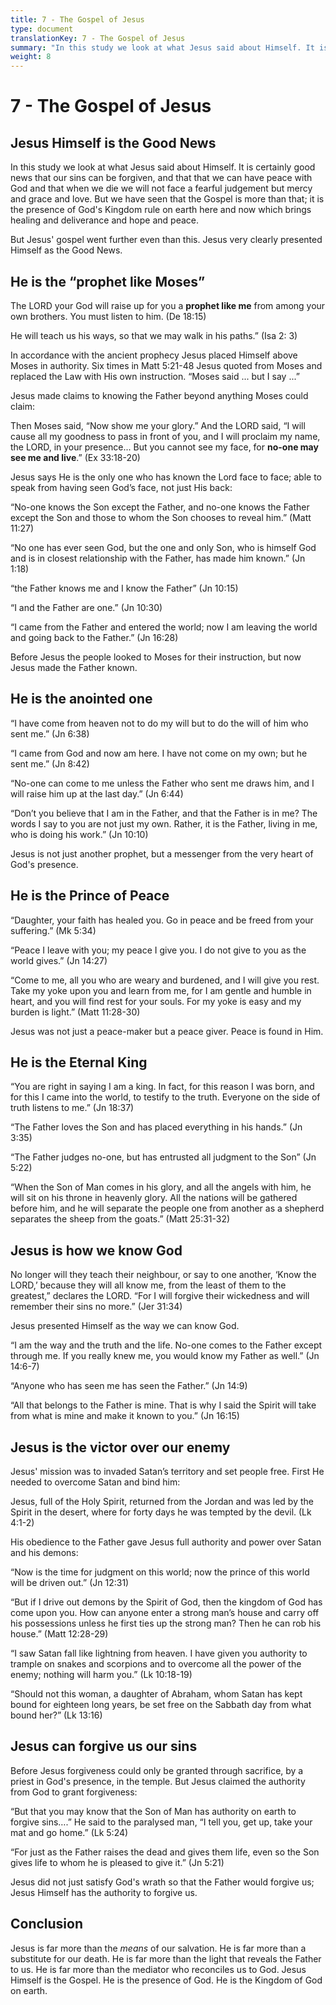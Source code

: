 ```yaml
---
title: 7 - The Gospel of Jesus
type: document
translationKey: 7 - The Gospel of Jesus
summary: "In this study we look at what Jesus said about Himself. It is certainly good news that our sins can be forgiven, and that that we can have peace with God and that when we die we will not face a fearful judgement but mercy and grace and love. But we have seen that the Gospel is more than that; it is the presence of God's Kingdom rule on earth here and now which brings healing and deliverance and hope and peace."
weight: 8
---
```

# 7 - The Gospel of Jesus

## Jesus Himself is the Good News

In this study we look at what Jesus said about Himself. It is certainly good news that our sins can be forgiven, and that that we can have peace with God and that when we die we will not face a fearful judgement but mercy and grace and love. But we have seen that the Gospel is more than that; it is the presence of God's Kingdom rule on earth here and now which brings healing and deliverance and hope and peace.

But Jesus' gospel went further even than this. Jesus very clearly presented Himself as the Good News.

## He is the “prophet like Moses”

The LORD your God will raise up for you a **prophet like me** from among your own brothers. You must listen to him. (De 18:15)

He will teach us his ways, so that we may walk in his paths.” (Isa 2: 3)

In accordance with the ancient prophecy Jesus placed Himself above Moses in authority. Six times in Matt 5:21-48 Jesus quoted from Moses and replaced the Law with His own instruction. “Moses said ... but I say ...”

Jesus made claims to knowing the Father beyond anything Moses could claim:

Then Moses said, “Now show me your glory.” And the LORD said, “I will cause all my goodness to pass in front of you, and I will proclaim my name, the LORD, in your presence... But you cannot see my face, for **no-one may see me and live**.” (Ex 33:18-20)

Jesus says He is the only one who has known the Lord face to face; able to speak from having seen God’s face, not just His back:

“No-one knows the Son except the Father, and no-one knows the Father except the Son and those to whom the Son chooses to reveal him.” (Matt 11:27)

“No one has ever seen God, but the one and only Son, who is himself God and is in closest relationship with the Father, has made him known.” (Jn 1:18)

“the Father knows me and I know the Father” (Jn 10:15)

“I and the Father are one.” (Jn 10:30)

“I came from the Father and entered the world; now I am leaving the world and going back to the Father.” (Jn 16:28)

Before Jesus the people looked to Moses for their instruction, but now Jesus made the Father known.

## He is the anointed one

“I have come from heaven not to do my will but to do the will of him who sent me.” (Jn 6:38)

“I came from God and now am here. I have not come on my own; but he sent me.” (Jn 8:42)

“No-one can come to me unless the Father who sent me draws him, and I will raise him up at the last day.” (Jn 6:44)

“Don’t you believe that I am in the Father, and that the Father is in me? The words I say to you are not just my own. Rather, it is the Father, living in me, who is doing his work.” (Jn 10:10)

Jesus is not just another prophet, but a messenger from the very heart of God's presence.

## He is the Prince of Peace

“Daughter, your faith has healed you. Go in peace and be freed from your suffering.” (Mk 5:34)

“Peace I leave with you; my peace I give you. I do not give to you as the world gives.” (Jn 14:27)

“Come to me, all you who are weary and burdened, and I will give you rest. Take my yoke upon you and learn from me, for I am gentle and humble in heart, and you will find rest for your souls. For my yoke is easy and my burden is light.” (Matt 11:28-30)

Jesus was not just a peace-maker but a peace giver. Peace is found in Him.

## He is the Eternal King

“You are right in saying I am a king. In fact, for this reason I was born, and for this I came into the world, to testify to the truth. Everyone on the side of truth listens to me.” (Jn 18:37)

“The Father loves the Son and has placed everything in his hands.” (Jn 3:35)

“The Father judges no-one, but has entrusted all judgment to the Son” (Jn 5:22)

“When the Son of Man comes in his glory, and all the angels with him, he will sit on his throne in heavenly glory. All the nations will be gathered before him, and he will separate the people one from another as a shepherd separates the sheep from the goats.” (Matt 25:31-32)

## Jesus is how we know God

No longer will they teach their neighbour, or say to one another, ‘Know the LORD,’ because they will all know me, from the least of them to the greatest,” declares the LORD. “For I will forgive their wickedness and will remember their sins no more.” (Jer 31:34)

Jesus presented Himself as the way we can know God.

“I am the way and the truth and the life. No-one comes to the Father except through me. If you really knew me, you would know my Father as well.” (Jn 14:6-7)

“Anyone who has seen me has seen the Father.” (Jn 14:9)

“All that belongs to the Father is mine. That is why I said the Spirit will take from what is mine and make it known to you.” (Jn 16:15)

## Jesus is the victor over our enemy

Jesus' mission was to invaded Satan’s territory and set people free. First He needed to overcome Satan and bind him:

Jesus, full of the Holy Spirit, returned from the Jordan and was led by the Spirit in the desert, where for forty days he was tempted by the devil. (Lk 4:1-2)

His obedience to the Father gave Jesus full authority and power over Satan and his demons:

“Now is the time for judgment on this world; now the prince of this world will be driven out.” (Jn 12:31)

“But if I drive out demons by the Spirit of God, then the kingdom of God has come upon you. How can anyone enter a strong man’s house and carry off his possessions unless he first ties up the strong man? Then he can rob his house.” (Matt 12:28-29)

“I saw Satan fall like lightning from heaven. I have given you authority to trample on snakes and scorpions and to overcome all the power of the enemy; nothing will harm you.” (Lk 10:18-19)

“Should not this woman, a daughter of Abraham, whom Satan has kept bound for eighteen long years, be set free on the Sabbath day from what bound her?” (Lk 13:16)

## Jesus can forgive us our sins

Before Jesus forgiveness could only be granted through sacrifice, by a priest in God's presence, in the temple. But Jesus claimed the authority from God to grant forgiveness:

“But that you may know that the Son of Man has authority on earth to forgive sins….” He said to the paralysed man, “I tell you, get up, take your mat and go home.” (Lk 5:24)

“For just as the Father raises the dead and gives them life, even so the Son gives life to whom he is pleased to give it.” (Jn 5:21)

Jesus did not just satisfy God's wrath so that the Father would forgive us; Jesus Himself has the authority to forgive us.

## Conclusion

Jesus is far more than the *means* of our salvation. He is far more than a substitute for our death. He is far more than the light that reveals the Father to us. He is far more than the mediator who reconciles us to God. Jesus Himself is the Gospel. He is the presence of God. He is the Kingdom of God on earth.
